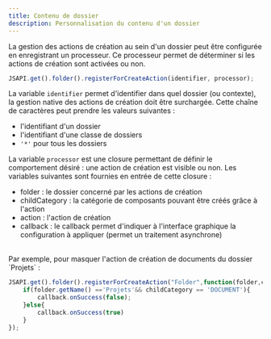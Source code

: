 ```yaml
---
title: Contenu de dossier
description: Personnalisation du contenu d'un dossier
---
```


La gestion des actions de création au sein d'un dossier peut être configurée en enregistrant un processeur.
Ce processeur permet de déterminer si les actions de création sont activées ou non. 


```javascript
JSAPI.get().folder().registerForCreateAction(identifier, processor);
```


La variable `identifier` permet d'identifier dans quel dossier (ou contexte), la gestion native des actions de création doit être surchargée.
Cette chaîne de caractères peut prendre les valeurs suivantes : 

* l'identifiant d'un dossier
* l'identifiant d'une classe de dossiers
* `'*'` pour tous les dossiers


La variable `processor` est une closure permettant de définir le comportement désiré : une action de création est visible ou non. 
Les variables suivantes sont fournies en entrée de cette closure : 

* folder : le dossier concerné par les actions de création
* childCategory  : la catégorie de composants pouvant être créés grâce à l'action
* action : l'action de création
* callback : le callback permet d'indiquer à l'interface graphique la configuration à appliquer (permet un traitement asynchrone)

<br/>
Par exemple, pour masquer l'action de création de documents du dossier `Projets`  :

```javascript
JSAPI.get().folder().registerForCreateAction("Folder",function(folder,childCategory, action, callback){
    if(folder.getName() =='Projets'&& childCategory == 'DOCUMENT'){
		callback.onSuccess(false);
	}else{
    	callback.onSuccess(true)
    }
});
```